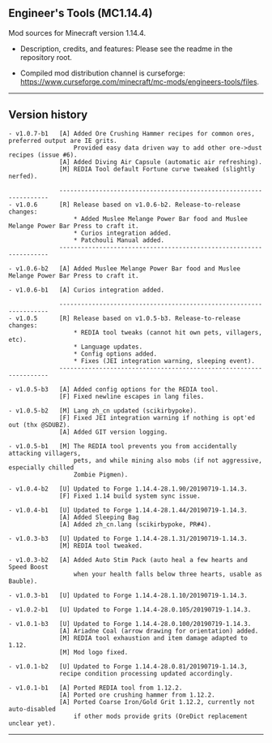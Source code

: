 
## Engineer's Tools (MC1.14.4)

Mod sources for Minecraft version 1.14.4.

- Description, credits, and features: Please see the readme in the repository root.

- Compiled mod distribution channel is curseforge: https://www.curseforge.com/minecraft/mc-mods/engineers-tools/files.

----
## Version history

    - v1.0.7-b1   [A] Added Ore Crushing Hammer recipes for common ores, preferred output are IE grits.
                      Provided easy data driven way to add other ore->dust recipes (issue #6).
                  [A] Added Diving Air Capsule (automatic air refreshing).
                  [M] REDIA Tool default Fortune curve tweaked (slightly nerfed).

                  -------------------------------------------------------------------
    - v1.0.6      [R] Release based on v1.0.6-b2. Release-to-release changes:
                      * Added Muslee Melange Power Bar food and Muslee Melange Power Bar Press to craft it.
                      * Curios integration added.
                      * Patchouli Manual added.
                  -------------------------------------------------------------------

    - v1.0.6-b2   [A] Added Muslee Melange Power Bar food and Muslee Melange Power Bar Press to craft it.

    - v1.0.6-b1   [A] Curios integration added.

                  -------------------------------------------------------------------
    - v1.0.5      [R] Release based on v1.0.5-b3. Release-to-release changes:
                      * REDIA tool tweaks (cannot hit own pets, villagers, etc).
                      * Language updates.
                      * Config options added.
                      * Fixes (JEI integration warning, sleeping event).
                  -------------------------------------------------------------------

    - v1.0.5-b3   [A] Added config options for the REDIA tool.
                  [F] Fixed newline escapes in lang files.

    - v1.0.5-b2   [M] Lang zh_cn updated (scikirbypoke).
                  [F] Fixed JEI integration warning if nothing is opt'ed out (thx @SDUBZ).
                  [A] Added GIT version logging.

    - v1.0.5-b1   [M] The REDIA tool prevents you from accidentally attacking villagers,
                      pets, and while mining also mobs (if not aggressive, especially chilled
                      Zombie Pigmen).

    - v1.0.4-b2   [U] Updated to Forge 1.14.4-28.1.90/20190719-1.14.3.
                  [F] Fixed 1.14 build system sync issue.

    - v1.0.4-b1   [U] Updated to Forge 1.14.4-28.1.44/20190719-1.14.3.
                  [A] Added Sleeping Bag
                  [A] Added zh_cn.lang (scikirbypoke, PR#4).

    - v1.0.3-b3   [U] Updated to Forge 1.14.4-28.1.31/20190719-1.14.3.
                  [M] REDIA tool tweaked.

    - v1.0.3-b2   [A] Added Auto Stim Pack (auto heal a few hearts and Speed Boost
                      when your health falls below three hearts, usable as Bauble).

    - v1.0.3-b1   [U] Updated to Forge 1.14.4-28.1.10/20190719-1.14.3.

    - v1.0.2-b1   [U] Updated to Forge 1.14.4-28.0.105/20190719-1.14.3.

    - v1.0.1-b3   [U] Updated to Forge 1.14.4-28.0.100/20190719-1.14.3.
                  [A] Ariadne Coal (arrow drawing for orientation) added.
                  [M] REDIA tool exhaustion and item damage adapted to 1.12.
                  [M] Mod logo fixed.

    - v1.0.1-b2   [U] Updated to Forge 1.14.4-28.0.81/20190719-1.14.3,
                  recipe condition processing updated accordingly.

    - v1.0.1-b1   [A] Ported REDIA tool from 1.12.2.
                  [A] Ported ore crushing hammer from 1.12.2.
                  [A] Ported Coarse Iron/Gold Grit 1.12.2, currently not auto-disabled
                      if other mods provide grits (OreDict replacement unclear yet).

-----
